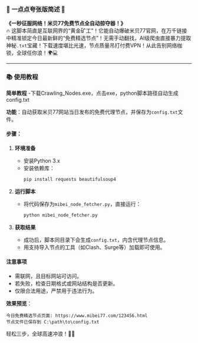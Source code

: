 ### 🚀 **一点点夸张版简述** 🚀  
**《一秒征服网络！米贝77免费节点全自动掠夺器！》**  
🔥 这脚本简直是互联网界的“黄金矿工”！它能自动爆破米贝77官网，在万千链接中精准锁定今日最新鲜的“免费精选节点”！无需手动翻找，AI级爬虫直接暴力提取神秘`.txt`宝藏！下载速度堪比光速，节点质量吊打付费VPN！从此告别网络枷锁，全球任你浪！🌍💻  

---

### 📚 **使用教程** 
**简单教程**
-下载Crawling_Nodes.exe，点击exe，python脚本路径自动生成config.txt

**功能**：自动获取米贝77网站当日发布的免费代理节点，并保存为`config.txt`文件。  

#### **步骤**：  
1. **环境准备**  
   - 安装Python 3.x  
   - 安装依赖库：  
     ```bash
     pip install requests beautifulsoup4
     ```

2. **运行脚本**  
   - 将代码保存为`mibei_node_fetcher.py`，直接运行：  
     ```bash
     python mibei_node_fetcher.py
     ```

3. **获取结果**  
   - 成功后，脚本同目录下会生成`config.txt`，内含代理节点信息。  
   - 用支持导入节点的工具（如Clash、Surge等）加载即可使用。  

#### **注意事项**  
- 需联网，且目标网站可访问。  
- 若失败，检查日期格式或网站结构是否更新。  
- 仅限合法用途，严禁用于违法行为。  

**效果预览**：  
```
今日免费精选节点页面: https://www.mibei77.com/123456.html  
节点文件已保存到 C:\path\to\config.txt  
```  
轻松三步，全球高速冲浪！🏄‍♂️
